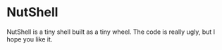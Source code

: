 # NutShell
NutShell is a tiny shell built as a tiny wheel.
The code is really ugly, but I hope you like it.
